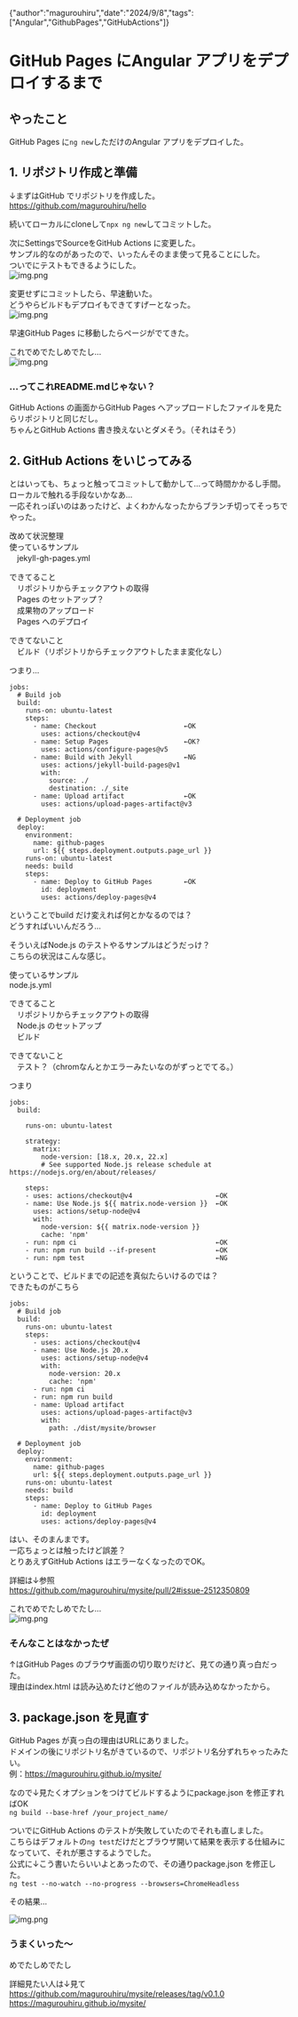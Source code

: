 {"author":"magurouhiru","date":"2024/9/8","tags":["Angular","GithubPages","GitHubActions"]}
# GitHub Pages にAngular アプリをデプロイするまで

## やったこと
GitHub Pages に`ng new`しただけのAngular アプリをデプロイした。<br>

## 1. リポジトリ作成と準備
↓まずはGitHub でリポジトリを作成した。<br>
https://github.com/magurouhiru/hello

続いてローカルにcloneして`npx ng new`してコミットした。

次にSettingsでSourceをGitHub Actions に変更した。<br>
サンプル的なのがあったので、いったんそのまま使って見ることにした。<br>
ついでにテストもできるようにした。<br>
![img.png](001/1-1.png)

変更せずにコミットしたら、早速動いた。<br>
どうやらビルドもデプロイもできてすげーとなった。<br>
![img.png](001/1-2.png)

早速GitHub Pages に移動したらページがでてきた。<br>

これでめでたしめでたし...<br>
![img.png](001/1-3.png)

### ...ってこれREADME.mdじゃない？
GitHub Actions の画面からGitHub Pages へアップロードしたファイルを見たらリポジトリと同じだし。<br>
ちゃんとGitHub Actions 書き換えないとダメそう。（それはそう）<br>

## 2. GitHub Actions をいじってみる
とはいっても、ちょっと触ってコミットして動かして...って時間かかるし手間。<br>
ローカルで触れる手段ないかなあ...<br>
一応それっぽいのはあったけど、よくわかんなったからブランチ切ってそっちでやった。<br>

改めて状況整理<br>
使っているサンプル<br>
　jekyll-gh-pages.yml<br>

できてること<br>
　リポジトリからチェックアウトの取得<br>
　Pages のセットアップ？<br>
　成果物のアップロード<br>
　Pages へのデプロイ<br>

できてないこと<br>
　ビルド（リポジトリからチェックアウトしたまま変化なし）<br>

つまり...<br>
```aiignore
jobs:
  # Build job
  build:
    runs-on: ubuntu-latest
    steps:
      - name: Checkout                      ←OK
        uses: actions/checkout@v4
      - name: Setup Pages                   ←OK?
        uses: actions/configure-pages@v5
      - name: Build with Jekyll             ←NG
        uses: actions/jekyll-build-pages@v1
        with:
          source: ./
          destination: ./_site
      - name: Upload artifact               ←OK
        uses: actions/upload-pages-artifact@v3

  # Deployment job
  deploy:
    environment:
      name: github-pages
      url: ${{ steps.deployment.outputs.page_url }}
    runs-on: ubuntu-latest
    needs: build
    steps:
      - name: Deploy to GitHub Pages        ←OK
        id: deployment
        uses: actions/deploy-pages@v4
```
ということでbuild だけ変えれば何とかなるのでは？<br>
どうすればいいんだろう...<br>

そういえばNode.js のテストやるサンプルはどうだっけ？<br>
こちらの状況はこんな感じ。<br>

使っているサンプル<br>
 node.js.yml<br>

できてること<br>
　リポジトリからチェックアウトの取得<br>
　Node.js のセットアップ<br>
　ビルド<br>

できてないこと<br>
　テスト？（chromなんとかエラーみたいなのがずっとでてる。）<br>

つまり<br>
```aiignore
jobs:
  build:

    runs-on: ubuntu-latest

    strategy:
      matrix:
        node-version: [18.x, 20.x, 22.x]
        # See supported Node.js release schedule at https://nodejs.org/en/about/releases/

    steps:
    - uses: actions/checkout@v4                     ←OK
    - name: Use Node.js ${{ matrix.node-version }}  ←OK
      uses: actions/setup-node@v4
      with:
        node-version: ${{ matrix.node-version }}
        cache: 'npm'
    - run: npm ci                                   ←OK
    - run: npm run build --if-present               ←OK
    - run: npm test                                 ←NG
```
ということで、ビルドまでの記述を真似たらいけるのでは？<br>
できたものがこちら<br>
```aiignore
jobs:
  # Build job
  build:
    runs-on: ubuntu-latest
    steps:
      - uses: actions/checkout@v4
      - name: Use Node.js 20.x
        uses: actions/setup-node@v4
        with:
          node-version: 20.x
          cache: 'npm'
      - run: npm ci
      - run: npm run build
      - name: Upload artifact
        uses: actions/upload-pages-artifact@v3
        with:
          path: ./dist/mysite/browser

  # Deployment job
  deploy:
    environment:
      name: github-pages
      url: ${{ steps.deployment.outputs.page_url }}
    runs-on: ubuntu-latest
    needs: build
    steps:
      - name: Deploy to GitHub Pages
        id: deployment
        uses: actions/deploy-pages@v4
```
はい、そのまんまです。<br>
一応ちょっとは触ったけど誤差？<br>
とりあえずGitHub Actions はエラーなくなったのでOK。<br>

詳細は↓参照<br>
https://github.com/magurouhiru/mysite/pull/2#issue-2512350809

これでめでたしめでたし...<br>
![img.png](001/2-1.png)

### そんなことはなかったぜ
↑はGitHub Pages のブラウザ画面の切り取りだけど、見ての通り真っ白だった。<br>
理由はindex.html は読み込めたけど他のファイルが読み込めなかったから。<br>

## 3. package.json を見直す
GitHub Pages が真っ白の理由はURLにありました。<br>
ドメインの後にリポジトリ名がきているので、リポジトリ名分ずれちゃったみたい。<br>
例：https://magurouhiru.github.io/mysite/

なので↓見たくオプションをつけてビルドするようにpackage.json を修正すればOK<br>
`ng build --base-href /your_project_name/`

ついでにGitHub Actions のテストが失敗していたのでそれも直しました。<br>
こちらはデフォルトの`ng test`だけだとブラウザ開いて結果を表示する仕組みになっていて、それが悪さするようでした。<br>
公式に↓こう書いたらいいよとあったので、その通りpackage.json を修正した。<br>
`ng test --no-watch --no-progress --browsers=ChromeHeadless`

その結果...<br>

![img.png](001/3-1.png)
### うまくいった～
めでたしめでたし<br>

詳細見たい人は↓見て
https://github.com/magurouhiru/mysite/releases/tag/v0.1.0
https://magurouhiru.github.io/mysite/
